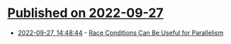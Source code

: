 # [Published on 2022-09-27](index.md)

* [2022-09-27, 14:48:44](https://lobste.rs/s/ti7xal/race_conditions_can_be_useful_for) - [Race Conditions Can Be Useful for Parallelism](https://shwestrick.github.io/2022/09/27/useful-races.html)
